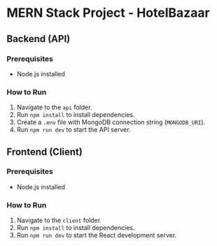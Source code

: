 # MERN Stack Project - HotelBazaar

## Backend (API)

### Prerequisites
- Node.js installed

### How to Run
1. Navigate to the `api` folder.
2. Run `npm install` to install dependencies.
3. Create a `.env` file with MongoDB connection string (`MONGODB_URI`).
4. Run `npm run dev` to start the API server.

## Frontend (Client)

### Prerequisites
- Node.js installed

### How to Run
1. Navigate to the `client` folder.
2. Run `npm install` to install dependencies.
3. Run `npm run dev` to start the React development server.


